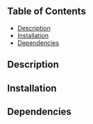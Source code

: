 ## Table of Contents

- [Description](#description)
- [Installation](#installation)
- [Dependencies](#dependencies)

## Description

## Installation

## Dependencies
